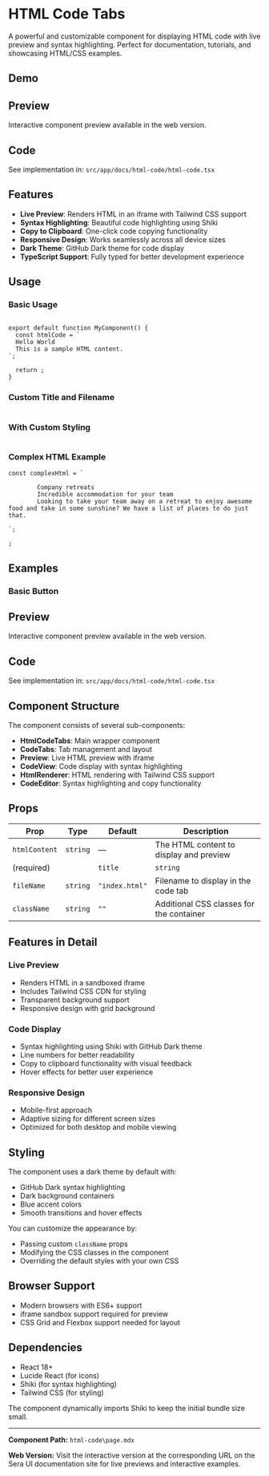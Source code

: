 # HTML Code Tabs 

A powerful and customizable component for displaying HTML code with live preview and syntax highlighting. Perfect for documentation, tutorials, and showcasing HTML/CSS examples.

## Demo

## Preview

Interactive component preview available in the web version.

## Code

See implementation in: `src/app/docs/html-code/html-code.tsx`

## Features

- **Live Preview**: Renders HTML in an iframe with Tailwind CSS support
- **Syntax Highlighting**: Beautiful code highlighting using Shiki
- **Copy to Clipboard**: One-click code copying functionality
- **Responsive Design**: Works seamlessly across all device sizes
- **Dark Theme**: GitHub Dark theme for code display
- **TypeScript Support**: Fully typed for better development experience

## Usage

### Basic Usage

```tsx

export default function MyComponent() {
  const htmlCode = `
  Hello World
  This is a sample HTML content.
`;

  return ;
}
```

### Custom Title and Filename

```tsx

```

### With Custom Styling

```tsx

```

### Complex HTML Example

```tsx
const complexHtml = `

        Company retreats
        Incredible accommodation for your team
        Looking to take your team away on a retreat to enjoy awesome food and take in some sunshine? We have a list of places to do just that.

`;

;
```

## Examples

### Basic Button

## Preview

Interactive component preview available in the web version.

## Code

See implementation in: `src/app/docs/html-code/html-code.tsx`

## Component Structure

The component consists of several sub-components:

- **HtmlCodeTabs**: Main wrapper component
- **CodeTabs**: Tab management and layout
- **Preview**: Live HTML preview with iframe
- **CodeView**: Code display with syntax highlighting
- **HtmlRenderer**: HTML rendering with Tailwind CSS support
- **CodeEditor**: Syntax highlighting and copy functionality

## Props

  | **Prop** | **Type** | **Default** | **Description** |
  |---------------|------------|-----------------|-----------------------------------------------------------|
  | `htmlContent` | `string` | — | The HTML content to display and preview
  (required) | | `title` | `string` | `"Demo"` | Title for the preview tab | |
  `fileName` | `string` | `"index.html"` | Filename to display in the code tab |
  | `className` | `string` | `""` | Additional CSS classes for the container |

## Features in Detail

### Live Preview

- Renders HTML in a sandboxed iframe
- Includes Tailwind CSS CDN for styling
- Transparent background support
- Responsive design with grid background

### Code Display

- Syntax highlighting using Shiki with GitHub Dark theme
- Line numbers for better readability
- Copy to clipboard functionality with visual feedback
- Hover effects for better user experience

### Responsive Design

- Mobile-first approach
- Adaptive sizing for different screen sizes
- Optimized for both desktop and mobile viewing

## Styling

The component uses a dark theme by default with:

- GitHub Dark syntax highlighting
- Dark background containers
- Blue accent colors
- Smooth transitions and hover effects

You can customize the appearance by:

- Passing custom `className` props
- Modifying the CSS classes in the component
- Overriding the default styles with your own CSS

## Browser Support

- Modern browsers with ES6+ support
- iframe sandbox support required for preview
- CSS Grid and Flexbox support needed for layout

## Dependencies

- React 18+
- Lucide React (for icons)
- Shiki (for syntax highlighting)
- Tailwind CSS (for styling)

The component dynamically imports Shiki to keep the initial bundle size small.

---

**Component Path:** `html-code\page.mdx`

**Web Version:** Visit the interactive version at the corresponding URL on the Sera UI documentation site for live previews and interactive examples.
